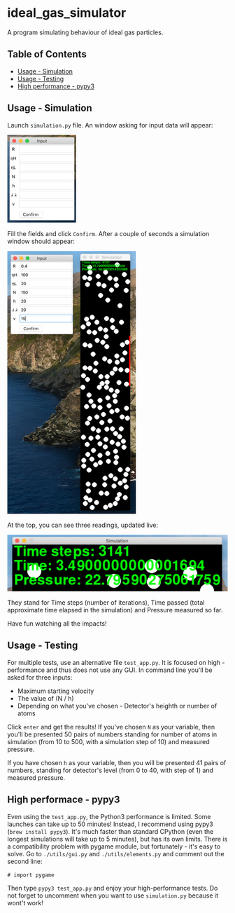 # ideal\_gas\_simulator
A program simulating behaviour of ideal gas particles.

## Table of Contents
* [Usage - Simulation](#usage-simulation)
* [Usage - Testing](#usage-testing)
* [High performance - pypy3](#usage-pypy3)

## Usage - Simulation
Launch ```simulation.py``` file. An window asking for input data will appear:

![Window-Input](./assets/window-input.JPG)

Fill the fields and click ```Confirm```. After a couple of seconds a simulation window should appear:

![Window-Simulation](./assets/window-simulation.JPG)

At the top, you can see three readings, updated live:

![Results](./assets/results.JPG)

They stand for Time steps (number of iterations), Time passed (total approximate time elapsed in the simulation) and Pressure measured so far.

Have fun watching all the impacts!

## Usage - Testing
For multiple tests, use an alternative file ```test_app.py```. It is focused on high - performance and thus does not use any GUI. In command line you'll be asked for three inputs:

* Maximum starting velocity
* The value of (N / h)
* Depending on what you've chosen - Detector's heighth or number of atoms

Click ```enter``` and get the results! If you've chosen ```N``` as your variable, then you'll be presented 50 pairs of numbers standing for number of atoms in simulation (from 10 to 500, with a simulation step of 10) and measured pressure.

If you have chosen ```h``` as your variable, then you will be presented 41 pairs of numbers, standing for detector's level (from 0 to 40, with step of 1) and measured pressure.

## High performace - pypy3
Even using the ```test_app.py```, the Python3 performance is limited. Some launches can take up to 50 minutes! Instead, I recommend using pypy3 (```brew install pypy3```). It's much faster than standard CPython (even the longest simulations will take up to 5 minutes), but has its own limits. There is a compatibility problem with pygame module, but fortunately - it's easy to solve. Go to ```./utils/gui.py``` and ```./utils/elements.py``` and comment out the second line:

```
# import pygame
```
Then type ```pypy3 test_app.py``` and enjoy your high-performance tests. Do not forget to uncomment when you want to use ```simulation.py``` because it wont't work!


